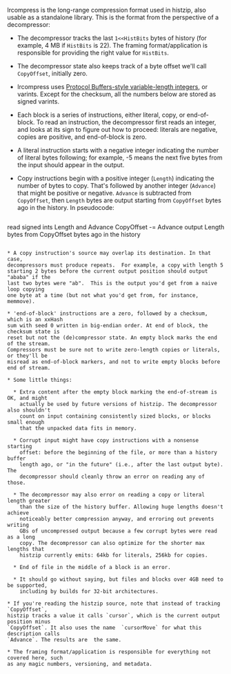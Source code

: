 lrcompress is the long-range compression format used in histzip, also usable as a standalone library. This is the format from the perspective of a decompressor:

* The decompressor tracks the last `1<<HistBits` bytes of history (for
  example, 4 MB if `HistBits` is 22).  The framing format/application is
  responsible for providing the right value for `HistBits`.

* The decompressor state also keeps track of a byte offset we'll call `CopyOffset`, 
  initially zero. 

* lrcompress uses [Protocol Buffers-style variable-length integers][varints], or 
  varints. Except for the checksum, all the numbers below are stored as signed 
  varints.

[varints]: https://developers.google.com/protocol-buffers/docs/encoding

* Each block is a series of instructions, either literal, copy, or
  end-of-block.  To read an instruction, the decompressor first reads an
  integer, and looks at its sign to figure out how to proceed: literals are
  negative, copies are positive, and end-of-block is zero.

* A literal instruction starts with a negative integer indicating the number
  of literal bytes following; for example, -5 means the next five bytes 
  from the input should appear in the output.

* Copy instructions begin with a positive integer (`Length`) indicating the
  number of bytes to copy.  That's followed by another integer (`Advance`)
  that might be positive or negative. `Advance` is subtracted from `CopyOffset`,
  then `Length` bytes are output starting from `CopyOffset` bytes ago 
  in the history. In pseudocode:
  
  ```
read signed ints Length and Advance
CopyOffset -= Advance
output Length bytes from CopyOffset bytes ago in the history
  ```

* A copy instruction's source may overlap its destination. In that case,
  decompressors must produce repeats.  For example, a copy with length 5 
  starting 2 bytes before the current output position should output "ababa" if the
  last two bytes were "ab".  This is the output you'd get from a naive loop copying 
  one byte at a time (but not what you'd get from, for instance, memmove).

* 'end-of-block' instructions are a zero, followed by a checksum, which is an xxHash 
  sum with seed 0 written in big-endian order. At end of block, the checksum state is 
  reset but not the (de)compressor state. An empty block marks the end of the stream.
  Compressors must be sure not to write zero-length copies or literals, or they'll be 
  misread as end-of-block markers, and not to write empty blocks before end of stream. 

* Some little things:

	* Extra content after the empty block marking the end-of-stream is OK, and might
	  actually be used by future versions of histzip. The decompressor also shouldn't 
	  count on input containing consistently sized blocks, or blocks small enough 
	  that the unpacked data fits in memory. 

	* Corrupt input might have copy instructions with a nonsense starting 
	  offset: before the beginning of the file, or more than a history buffer 
	  length ago, or "in the future" (i.e., after the last output byte). The 
	  decompressor should cleanly throw an error on reading any of those.
	
	* The decompressor may also error on reading a copy or literal length greater
	  than the size of the history buffer. Allowing huge lengths doesn't achieve 
	  noticeably better compression anyway, and erroring out prevents writing 
	  GBs of uncompressed output because a few corrupt bytes were read as a long 
	  copy. The decompressor can also optimize for the shorter max lengths that 
	  histzip currently emits: 64kb for literals, 256kb for copies. 
	
	* End of file in the middle of a block is an error.
	
	* It should go without saying, but files and blocks over 4GB need to be supported,
	  including by builds for 32-bit architectures.

* If you're reading the histzip source, note that instead of tracking `CopyOffset`, 
  histzip tracks a value it calls `cursor`, which is the current output position minus 
  `CopyOffset`. It also uses the name  `cursorMove` for what this description calls 
  `Advance`. The results are  the same. 

* The framing format/application is responsible for everything not covered here, such 
  as any magic numbers, versioning, and metadata.
